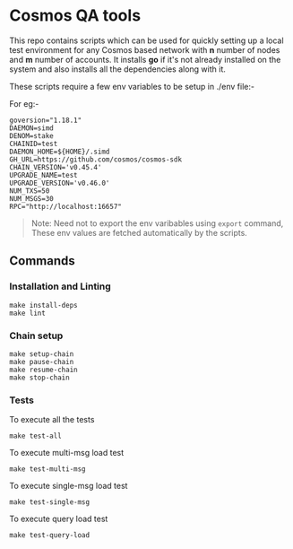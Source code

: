 # Cosmos QA tools

This repo contains scripts which can be used for quickly setting up a local test environment for any Cosmos based network with **n** number of nodes and **m** number of accounts.
It installs **go** if it's not already installed on the system and also installs all the dependencies along with it.

These scripts require a few env variables to be setup in ./env file:-

For eg:-

```shell
goversion="1.18.1"
DAEMON=simd
DENOM=stake
CHAINID=test
DAEMON_HOME=${HOME}/.simd
GH_URL=https://github.com/cosmos/cosmos-sdk
CHAIN_VERSION='v0.45.4'
UPGRADE_NAME=test
UPGRADE_VERSION='v0.46.0'
NUM_TXS=50
NUM_MSGS=30
RPC="http://localhost:16657"
```

>Note: Need not to export the env varibables using `export` command, These env values are fetched automatically by the scripts.

## Commands

### Installation and Linting

```shell
make install-deps
make lint
```

### Chain setup

```shell
make setup-chain
make pause-chain
make resume-chain
make stop-chain
```

### Tests

To execute all the tests

```shell
make test-all
```

To execute multi-msg load test

```shell
make test-multi-msg
```

To execute single-msg load test

```shell
make test-single-msg
```

To execute query load test

```shell
make test-query-load
```
